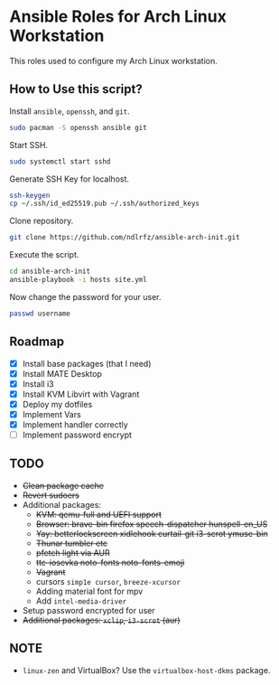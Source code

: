 # Ansible Roles for Arch Linux Workstation

This roles used to configure my Arch Linux workstation.

## How to Use this script?

Install `ansible`, `openssh`, and `git`.

```bash
sudo pacman -S openssh ansible git
```

Start SSH.

```bash
sudo systemctl start sshd
```

Generate SSH Key for localhost.

```bash
ssh-keygen
cp ~/.ssh/id_ed25519.pub ~/.ssh/authorized_keys
```

Clone repository.

```bash
git clone https://github.com/ndlrfz/ansible-arch-init.git
```

Execute the script.

```bash
cd ansible-arch-init
ansible-playbook -i hosts site.yml
```

Now change the password for your user.

```bash
passwd username
```

## Roadmap

- [x] Install base packages (that I need)
- [x] Install MATE Desktop
- [x] Install i3
- [x] Install KVM Libvirt with Vagrant
- [x] Deploy my dotfiles
- [x] Implement Vars
- [x] Implement handler correctly
- [ ] Implement password encrypt

## TODO

- ~~Clean package cache~~
- ~~Revert sudoers~~
- Additional packages:
  - ~~KVM: qemu-full and UEFI support~~
  - ~~Browser: brave-bin firefox speech-dispatcher hunspell-en_US~~
  - ~~Yay: betterlockscreen xidlehook curtail-git i3-scrot ymuse-bin~~
  - ~~Thunar tumbler etc~~
  - ~~pfetch light via AUR~~
  - ~~ttc-iosevka noto-fonts noto-fonts-emoji~~
  - ~~Vagrant~~
  - cursors `simp1e cursor`, `breeze-xcursor`
  - Adding material font for mpv
  - Add `intel-media-driver`
- Setup password encrypted for user
- ~~Additional packages: `xclip`, `i3-scrot` (aur)~~

## NOTE

- `linux-zen` and VirtualBox? Use the `virtualbox-host-dkms` package.
